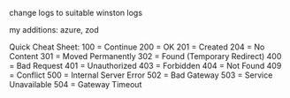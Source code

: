 change logs to suitable winston logs

my additions: azure, zod

Quick Cheat Sheet:
100 = Continue
200 = OK
201 = Created
204 = No Content
301 = Moved Permanently
302 = Found (Temporary Redirect)
400 = Bad Request
401 = Unauthorized
403 = Forbidden
404 = Not Found
409 = Conflict
500 = Internal Server Error
502 = Bad Gateway
503 = Service Unavailable
504 = Gateway Timeout
